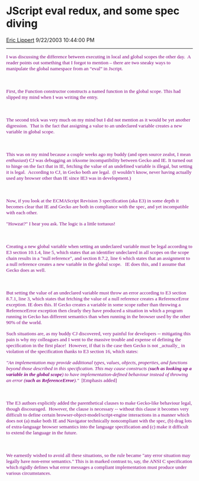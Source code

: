<div id="page">

# JScript eval redux, and some spec diving

[Eric Lippert](https://social.msdn.microsoft.com/profile/Eric%20Lippert) 9/22/2003 10:44:00 PM

-----

<div id="content">

<span style="FONT-SIZE: 10pt; COLOR: purple; FONT-FAMILY: &#39;Lucida Sans Unicode&#39;">I was discussing the difference between executing in local and global scopes the other day.  A reader points out something that I forgot to mention – there are two sneaky ways to manipulate the global namespace from an “eval” in Jscript. </span>

<span style="FONT-SIZE: 10pt; COLOR: purple; FONT-FAMILY: &#39;Lucida Sans Unicode&#39;"> </span>

 

<span style="FONT-SIZE: 10pt; COLOR: purple; FONT-FAMILY: &#39;Lucida Sans Unicode&#39;">First, the Function constructor constructs a named function in the global scope. This had slipped my mind when I was writing the entry.</span>

<span style="FONT-SIZE: 10pt; COLOR: purple; FONT-FAMILY: &#39;Lucida Sans Unicode&#39;"> </span>

 

<span style="FONT-SIZE: 10pt; COLOR: purple; FONT-FAMILY: &#39;Lucida Sans Unicode&#39;">The second trick was very much on my mind but I did not mention as it would be yet another digression.  That is the fact that assigning a value to an undeclared variable creates a new variable in global scope.</span>

<span style="FONT-SIZE: 10pt; COLOR: purple; FONT-FAMILY: &#39;Lucida Sans Unicode&#39;"> </span>

 

<span style="FONT-SIZE: 10pt; COLOR: purple; FONT-FAMILY: &#39;Lucida Sans Unicode&#39;">This was on my mind because a couple weeks ago my buddy (and open source zealot, I mean *enthusiast*) CJ was debugging an irksome incompatibility between Gecko and IE. It turned out to hinge on the fact that in IE, fetching the value of an undefined variable is illegal, but setting it is legal.  According to CJ, in Gecko both are legal.  (I wouldn’t know, never having actually used any browser other than IE since IE3 was in development.)</span>

<span style="FONT-SIZE: 10pt; COLOR: purple; FONT-FAMILY: &#39;Lucida Sans Unicode&#39;"> </span>

 

<span style="FONT-SIZE: 10pt; COLOR: purple; FONT-FAMILY: &#39;Lucida Sans Unicode&#39;">Now, if you look at the ECMAScript Revision 3 specification (aka E3) in some depth it becomes clear that IE and Gecko are both in compliance with the spec, and yet incompatible with each other.  </span>

<span style="FONT-SIZE: 10pt; COLOR: purple; FONT-FAMILY: &#39;Lucida Sans Unicode&#39;">"Howzat?" I hear you ask. The logic is a little tortuous\!</span>

<span style="FONT-SIZE: 10pt; COLOR: purple; FONT-FAMILY: &#39;Lucida Sans Unicode&#39;"> </span>

 

<span style="FONT-SIZE: 10pt; COLOR: purple; FONT-FAMILY: &#39;Lucida Sans Unicode&#39;">Creating a new global variable when setting an undeclared variable must be legal according to E3 section 10.1.4, line 5, which states that an identifier undeclared in all scopes on the scope chain results in a "null reference", and section 8.7.2, line 6 which states that an assignment to a null reference creates a new variable in the global scope.   IE does this, and I assume that Gecko does as well.</span>

<span style="FONT-SIZE: 10pt; COLOR: purple; FONT-FAMILY: &#39;Lucida Sans Unicode&#39;"> </span>

 

<span style="FONT-SIZE: 10pt; COLOR: purple; FONT-FAMILY: &#39;Lucida Sans Unicode&#39;">But setting the value of an undeclared variable must throw an error according to E3 section 8.7.1, line 3, which states that fetching the value of a null reference creates a ReferenceError exception. IE does this. If Gecko creates a variable in some scope rather than throwing a ReferenceError exception then clearly they have produced a situation in which a program running in Gecko has different semantics than when running in the browser used by the other 90% of the world.  </span>

<span style="FONT-SIZE: 10pt; COLOR: purple; FONT-FAMILY: &#39;Lucida Sans Unicode&#39;"> </span>

<span style="FONT-SIZE: 10pt; COLOR: purple; FONT-FAMILY: &#39;Lucida Sans Unicode&#39;">Such situations are, as my buddy CJ discovered, very painful for developers -- mitigating this pain is why my colleagues and I went to the massive trouble and expense of defining the specification in the first place\!  However, if that is the case then Gecko is not \_actually\_ in violation of the specification thanks to E3 section 16, which states:</span>

<span style="FONT-SIZE: 10pt; COLOR: purple; FONT-FAMILY: &#39;Lucida Sans Unicode&#39;"> </span>

*<span style="FONT-SIZE: 10pt; COLOR: purple; FONT-STYLE: italic; FONT-FAMILY: &#39;Lucida Sans Unicode&#39;">"An implementation may provide additional types, values, objects, properties, and functions beyond those described in this specification. </span><span style="FONT-SIZE: 10pt; COLOR: purple; FONT-STYLE: italic; FONT-FAMILY: &#39;Lucida Sans Unicode&#39;">This may cause constructs (**<span style="FONT-WEIGHT: bold">such as looking up a variable in the global scope</span>**) to have implementation-defined behaviour instead of throwing an error (**<span style="FONT-WEIGHT: bold">such as ReferenceError</span>**)." </span>*<span style="FONT-SIZE: 10pt; COLOR: purple; FONT-FAMILY: &#39;Lucida Sans Unicode&#39;"> \[Emphasis added\]*<span style="FONT-STYLE: italic"> </span>*</span>

<span style="FONT-SIZE: 10pt; COLOR: purple; FONT-FAMILY: &#39;Lucida Sans Unicode&#39;"> </span>

 

<span style="FONT-SIZE: 10pt; COLOR: purple; FONT-FAMILY: &#39;Lucida Sans Unicode&#39;">The E3 authors explicitly added the parenthetical clauses to make Gecko-like behaviour legal, though discouraged.  However, the clause is necessary -- without this clause it becomes very difficult to define certain browser-object-model/script-engine interactions in a manner which does not (a) make both IE and Navigator technically noncompliant with the spec, (b) drag lots of extra-language browser semantics into the language specification and (c) make it difficult to extend the language in the future.  </span>

<span style="FONT-SIZE: 10pt; COLOR: purple; FONT-FAMILY: &#39;Lucida Sans Unicode&#39;"> </span>

 

<span style="FONT-SIZE: 10pt; COLOR: purple; FONT-FAMILY: &#39;Lucida Sans Unicode&#39;">We earnestly wished to avoid all these situations, so the rule became "any error situation may legally have non-error semantics." This is in marked contrast to, say, the ANSI C specification which rigidly defines what error messages a compliant implementation must produce under various circumstances.</span>

</div>

</div>

